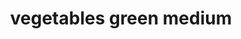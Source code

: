 ---
layout: guide
title: vegetables green medium
type: vegetables
food: green
doneness: medium
temp_c: 85
temp_f: 185
minimum: 0.05
best: 0.1
maximum: 0.3
---